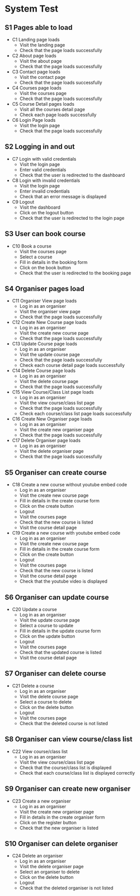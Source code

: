 # System Test

## S1 Pages able to load

* C1 Landing page loads
   * Visit the landing page
   * Check that the page loads successfully
* C2 About page loads
    * Visit the about page
    * Check that the page loads successfully
* C3 Contact page loads
    * Visit the contact page
    * Check that the page loads successfully 
* C4 Courses page loads
    * Visit the courses page
    * Check that the page loads successfully
* C5 Course Detail pages loads
    * Visit all the courses detail page
    * Check each page loads successfully
* C6 Login Page loads
    * Visit the login page
    * Check that the page loads successfully

## S2 Logging in and out
* C7 Login with valid credentials
    * Visit the login page
    * Enter valid credentials
    * Check that the user is redirected to the dashboard
* C8 Login with invalid credentials
    * Visit the login page
    * Enter invalid credentials
    * Check that an error message is displayed
* C9 Logout
    * Visit the dashboard
    * Click on the logout button
    * Check that the user is redirected to the login page

## S3 User can book course
* C10 Book a course
    * Visit the courses page
    * Select a course
    * Fill in details in the booking form
    * Click on the book button
    * Check that the user is redirected to the booking page

## S4 Organiser pages load
* C11 Organiser View page loads
    * Log in as an organiser
    * Visit the organiser view page
    * Check that the page loads successfully
* C12 Create New Course page loads
    * Log in as an organiser
    * Visit the create new course page
    * Check that the page loads successfully
* C13 Update Course page loads
    * Log in as an organiser
    * Visit the update course page
    * Check that the page loads successfully
    * Check each course detail page loads successfully
* C14 Delete Course page loads
    * Log in as an organiser
    * Visit the delete course page
    * Check that the page loads successfully
* C15 View Course/Class List page loads
    * Log in as an organiser
    * Visit the view course/class list page
    * Check that the page loads successfully
    * Check each course/class list page loads successfully
* C16 Create New Organiser page loads
    * Log in as an organiser
    * Visit the create new organiser page
    * Check that the page loads successfully
* C17 Delete Organiser page loads
    * Log in as an organiser
    * Visit the delete organiser page
    * Check that the page loads successfully

## S5 Organiser can create course
* C18 Create a new course without youtube embed code
    * Log in as an organiser
    * Visit the create new course page
    * Fill in details in the create course form
    * Click on the create button
    * Logout
    * Visit the courses page
    * Check that the new course is listed
    * Visit the course detail page
* C19 Create a new course with youtube embed code
    * Log in as an organiser
    * Visit the create new course page
    * Fill in details in the create course form
    * Click on the create button
    * Logout
    * Visit the courses page
    * Check that the new course is listed
    * Visit the course detail page
    * Check that the youtube video is displayed

## S6 Organiser can update course
* C20 Update a course
    * Log in as an organiser
    * Visit the update course page
    * Select a course to update
    * Fill in details in the update course form
    * Click on the update button
    * Logout
    * Visit the courses page
    * Check that the updated course is listed
    * Visit the course detail page

## S7 Organiser can delete course
* C21 Delete a course
    * Log in as an organiser
    * Visit the delete course page
    * Select a course to delete
    * Click on the delete button
    * Logout
    * Visit the courses page
    * Check that the deleted course is not listed

## S8 Organiser can view course/class list
* C22 View course/class list
    * Log in as an organiser
    * Visit the view course/class list page
    * Check that the course/class list is displayed
    * Check that each course/class list is displayed correctly

## S9 Organiser can create new organiser
* C23 Create a new organiser
    * Log in as an organiser
    * Visit the create new organiser page
    * Fill in details in the create organiser form
    * Click on the register button
    * Check that the new organiser is listed

## S10 Organiser can delete organiser
* C24 Delete an organiser
    * Log in as an organiser
    * Visit the delete organiser page
    * Select an organiser to delete
    * Click on the delete button
    * Logout
    * Check that the deleted organiser is not listed